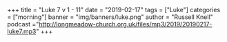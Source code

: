 +++
title = "Luke 7 v 1 - 11"
date = "2019-02-17"
tags = ["Luke"]
categories = ["morning"]
banner = "img/banners/luke.png"
author = "Russell Knell"
podcast ="http://longmeadow-church.org.uk/files/mp3/2019/20190217-luke7.mp3"
+++
